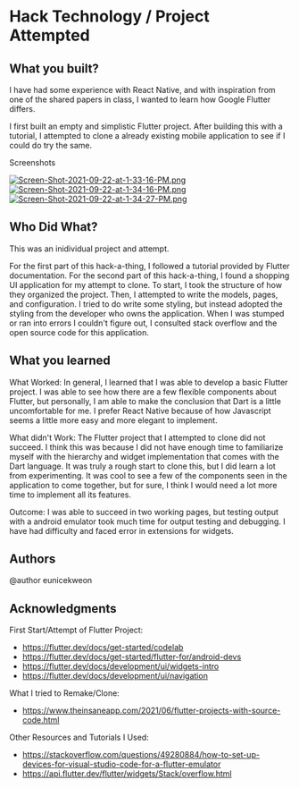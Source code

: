 # Hack Technology / Project Attempted

## What you built? 

I have had some experience with React Native, and with inspiration from one of the shared papers in class, I wanted to learn how Google Flutter differs. 

I first built an empty and simplistic Flutter project.
After building this with a tutorial, I attempted to clone a already existing mobile application to see if I could do try the same.

Screenshots

[![Screen-Shot-2021-09-22-at-1-33-16-PM.png](https://i.postimg.cc/T2Zv0GTB/Screen-Shot-2021-09-22-at-1-33-16-PM.png)](https://postimg.cc/7bMRPFGN)
[![Screen-Shot-2021-09-22-at-1-34-16-PM.png](https://i.postimg.cc/Qd84knKR/Screen-Shot-2021-09-22-at-1-34-16-PM.png)](https://postimg.cc/HVN9Tz22)
[![Screen-Shot-2021-09-22-at-1-34-27-PM.png](https://i.postimg.cc/8zz4rJqG/Screen-Shot-2021-09-22-at-1-34-27-PM.png)](https://postimg.cc/Vd2nx6fZ)


## Who Did What?

This was an inidividual project and attempt.

For the first part of this hack-a-thing, I followed a tutorial provided by Flutter documentation.
For the second part of this hack-a-thing, I found a shopping UI application for my attempt to clone. To start, I took the structure of how they organized the project. Then, I attempted to write the models, pages, and configuration. I tried to do write some styling, but instead adopted the styling from the developer who owns the application. When I was stumped or ran into errors I couldn't figure out, I consulted stack overflow and the open source code for this application.

## What you learned

What Worked: In general, I learned that I was able to develop a basic Flutter project. I was able to see how there are a few flexible components about Flutter, but personally, I am able to make the conclusion that Dart is a little uncomfortable for me. I prefer React Native because of how Javascript seems a little more easy and more elegant to implement.

What didn't Work: The Flutter project that I attempted to clone did not succeed. I think this was because I did not have enough time to familiarize myself with the hierarchy and widget implementation that comes with the Dart language. It was truly a rough start to clone this, but I did learn a lot from experimenting. It was cool to see a few of the components seen in the application to come together, but for sure, I think I would need a lot more time to implement all its features.

Outcome: I was able to succeed in two working pages, but testing output with a android emulator took much time for output testing and debugging. I have had difficulty and faced error in extensions for widgets.

## Authors

@author eunicekweon

## Acknowledgments

First Start/Attempt of Flutter Project:
- https://flutter.dev/docs/get-started/codelab
- https://flutter.dev/docs/get-started/flutter-for/android-devs
- https://flutter.dev/docs/development/ui/widgets-intro
- https://flutter.dev/docs/development/ui/navigation

What I tried to Remake/Clone:
- https://www.theinsaneapp.com/2021/06/flutter-projects-with-source-code.html

Other Resources and Tutorials I Used:
- https://stackoverflow.com/questions/49280884/how-to-set-up-devices-for-visual-studio-code-for-a-flutter-emulator
- https://api.flutter.dev/flutter/widgets/Stack/overflow.html
